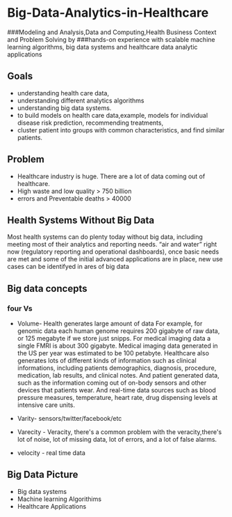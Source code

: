 # Big-Data-Analytics-in-Healthcare
###Modeling and Analysis,Data and Computing,Health Business Context and Problem Solving by
###hands-on experience with scalable machine learning algorithms, big data systems and healthcare data analytic applications

## Goals 
* understanding health care data,
* understanding different analytics algorithms
* understanding big data systems.
* to build models on health care data,example, models for individual disease risk prediction, recommending treatments,
* cluster patient into groups with common characteristics, and find similar patients.


## Problem 
* Healthcare industry is huge. There are a lot of data coming out of healthcare.
* High waste and low quality > 750 billion
* errors and Preventable deaths > 40000

## Health Systems Without Big Data

Most health systems can do plenty today without big data, including meeting most of their analytics and reporting needs.
“air and water” right now (regulatory reporting and operational dashboards), once basic needs are met and some of the initial advanced applications are in place, new use cases can be identifyed in ares of big data

## Big data concepts 

### four Vs

* Volume- Health generates large amount of data For example, for genomic data each human genome requires 200 gigabyte of raw data, or 125 megabyte if we store just snipps. For medical imaging data a single FMRI is about 300 gigabyte.
Medical imaging data generated in the US per year was estimated to be 100 petabyte.
Healthcare also generates lots of different kinds of information such as clinical informations, including patients demographics, diagnosis, procedure, medication, lab results, and clinical notes.
And patient generated data, such as the information coming out of on-body sensors and other devices that patients wear.
And real-time data sources such as blood pressure measures, temperature, heart rate, drug dispensing levels at intensive care units.

* Varity- sensors/twitter/facebook/etc

* Varecity - Veracity, there's a common problem with the veracity,there's lot of noise, lot of missing data, lot of errors,
and a lot of false alarms.

* velocity - real time data

## Big Data Picture

* Big data systems
* Machine learning Algorithims
* Healthcare Applications
